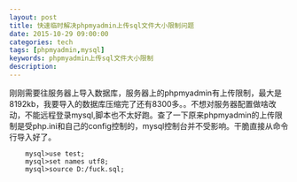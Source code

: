 ```yaml
---
layout: post
title: 快速临时解决phpmyadmin上传sql文件大小限制问题
date: 2015-10-29 09:00:00
categories: tech
tags: [phpmyadmin,mysql]
keywords: phpmyadmin上传sql文件大小限制
description: 
---
```


刚刚需要往服务器上导入数据库，服务器上的phpmyadmin有上传限制，最大是8192kb，我要导入的数据库压缩完了还有8300多。。不想对服务器配置做啥改动，不能远程登录mysql,脚本也不太好跑。查了一下原来phpmyadmin的上传限制是受php.ini和自己的config控制的，mysql控制台并不受影响。干脆直接从命令行导入好了。

		mysql>use test;
		mysql>set names utf8;
		mysql>source D:/fuck.sql;
